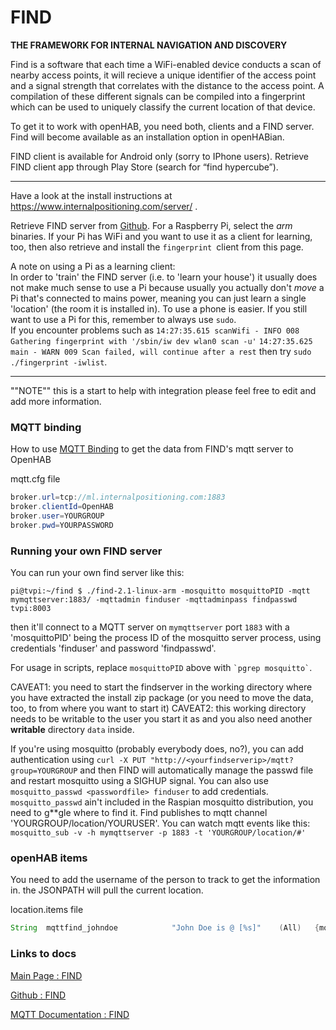 # FIND
**THE FRAMEWORK FOR INTERNAL NAVIGATION AND DISCOVERY**

Find is a  software that each time a WiFi-enabled device conducts a scan of nearby access points, it will recieve a unique identifier of the access point and a signal strength that correlates with the distance to the access point. A compilation of these different signals can be compiled into a fingerprint which can be used to uniquely classify the current location of that device.

To get it to work with openHAB, you need both, clients and a FIND server.
Find will become available as an installation option in openHABian.

FIND client is available for Android only (sorry to IPhone users).
Retrieve FIND client app through Play Store (search for “find hypercube”).

***
Have a look at the install instructions at https://www.internalpositioning.com/server/ .

Retrieve FIND server from [Github](https://github.com/schollz/find/releases).
For a Raspberry Pi, select the _arm_ binaries.
If your Pi has WiFi and you want to use it as a client for learning, too, then also retrieve and install the `fingerprint `client from this page.

A note on using a Pi as a learning client:<br>
In order to 'train' the FIND server (i.e. to 'learn your house')  it usually does not make much sense to use a Pi because usually you actually don't _move_ a Pi that's connected to mains power, meaning you can just learn a single 'location' (the room it is installed in). To use a phone is easier.
If you still want to use a Pi for this, remember to always use `sudo`.<br>
If you encounter problems such as
`14:27:35.615 scanWifi - INFO 008 Gathering fingerprint with '/sbin/iw dev wlan0 scan -u'`
`14:27:35.625 main - WARN 009 Scan failed, will continue after a rest`
then try  `sudo ./fingerprint -iwlist`.

***

""NOTE"" this is a start to help with integration please feel free to edit and add more information.

### MQTT binding
How to use [MQTT Binding](http://docs.openhab.org/addons/bindings/mqtt1/readme.html) to get the data from FIND's mqtt server to OpenHAB


mqtt.cfg file
```java
broker.url=tcp://ml.internalpositioning.com:1883
broker.clientId=OpenHAB
broker.user=YOURGROUP
broker.pwd=YOURPASSWORD
```

### Running your own FIND server
You can run your own find server like this:<br>
```
pi@tvpi:~/find $ ./find-2.1-linux-arm -mosquitto mosquittoPID -mqtt mymqttserver:1883/ -mqttadmin finduser -mqttadminpass findpasswd tvpi:8003
```
then it'll connect to a MQTT server on `mymqttserver` port `1883` with a 'mosquittoPID' being the process ID of the mosquitto server process, using credentials 'finduser' and password 'findpasswd'.

For usage in scripts, replace ``mosquittoPID`` above with `` `pgrep mosquitto` ``.

CAVEAT1: you need to start the findserver in the working directory where you have extracted the install zip package
(or you need to move the data, too, to from where you want to start it)
CAVEAT2: this working directory needs to be writable to the user you start it as and you also need another **writable** directory `data` inside.

If you're using mosquitto (probably everybody does, no?), you can add authentication using `curl -X PUT "http://<yourfindserverip>/mqtt?group=YOURGROUP` and then FIND will automatically manage the passwd file and restart mosquitto using a SIGHUP signal. You can also use `mosquitto_passwd <passwordfile> finduser` to add credentials. `mosquitto_passwd` ain't included in the Raspian mosquitto distribution, you need to g**gle where to find it.
Find publishes to mqtt channel 'YOURGROUP/location/YOURUSER'.
You can watch mqtt events like this: `mosquitto_sub -v -h mymqttserver -p 1883 -t 'YOURGROUP/location/#'`


### openHAB items
You need to add the username of the person to track to get the information in.
the JSONPATH will pull the current location.


location.items file
```java
String	mqttfind_johndoe			"John Doe is @ [%s]"	(All)	{mqtt="<[find:YOURGROUP/location/USERNAME:state:JSONPATH($.location)]"}
```

### Links to docs
[Main Page : FIND](https://www.internalpositioning.com/faq)

[Github : FIND](https://github.com/schollz/find)

[MQTT Documentation : FIND](https://doc.internalpositioning.com/mqtt/)
